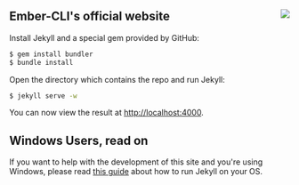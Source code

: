## Ember-CLI's official website <a href="https://ember-community-slackin.herokuapp.com" target="_blank"><img align="right" src="https://ember-community-slackin.herokuapp.com/badge.svg"></a>

Install Jekyll and a special gem provided by GitHub:

```sh
$ gem install bundler
$ bundle install
```

Open the directory which contains the repo and run Jekyll:

```sh
$ jekyll serve -w
```

You can now view the result at [http://localhost:4000][2].

## Windows Users, read on

If you want to help with the development of this site and you're using Windows, please read [this guide][1] about how to run Jekyll on your OS.

[1]: http://jekyll-windows.juthilo.com
[2]: http://localhost:4000
